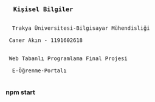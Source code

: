 <pre>
  <h3>  Kişisel Bilgiler </h3>
  <a>Trakya Üniversitesi-Bilgisayar Mühendisliği </a>
  <br> Caner Akın - 1191602618 </br> 
  <br> Web Tabanlı Programlama Final Projesi </br> 
  E-Öğrenme-Portalı  
  
</pre>

### npm start
